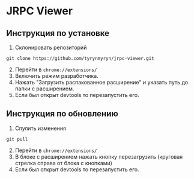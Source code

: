 # JRPC Viewer

## Инструкция по установке

1. Склонировать репозиторий

```
git clone https://github.com/tyrynmyryn/jrpc-viewer.git
```

2. Перейти в `chrome://extensions/`
3. Включить режим разработчика.
4. Нажать "Загрузить распакованное расширение" и указать путь до папки с расширением.
5. Если был открыт devtools то перезапустить его.

## Инструкция по обновлению

1. Спулить изменения

```
git pull
```

2. Перейти в `chrome://extensions/`
3. В блоке с расширением нажать кнопку перезагрузить (круговая стрелка справа от блока с кнопками)
4. Если был открыт devtools то перезапустить его.
